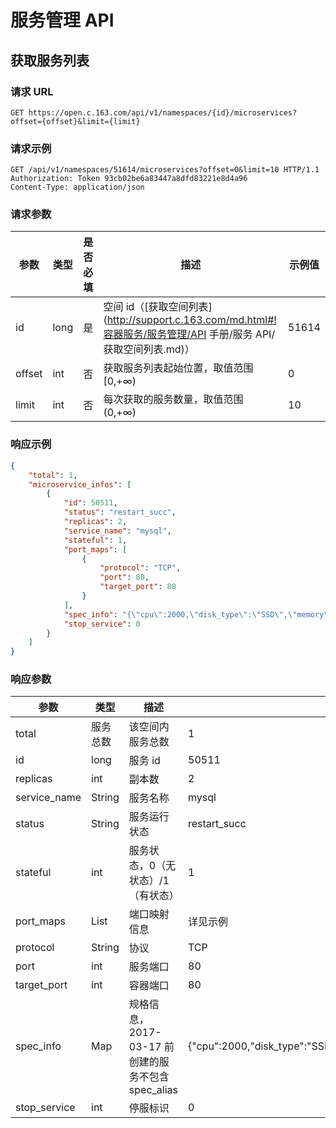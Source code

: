 # 服务管理 API

## 获取服务列表

### 请求 URL

`GET https://open.c.163.com/api/v1/namespaces/{id}/microservices?offset={offset}&limit={limit}`

### 请求示例

```http
GET /api/v1/namespaces/51614/microservices?offset=0&limit=10 HTTP/1.1
Authorization: Token 93cb02be6a83447a8dfd83221e8d4a96
Content-Type: application/json
```
### 请求参数

|  参数  | 类型 | 是否必填 |                   描述                  | 示例值 |
| ------ | ---- | -------- | --------------------------------------- | ------ |
| id     | long | 是       | 空间 id（[获取空间列表](http://support.c.163.com/md.html#!容器服务/服务管理/API 手册/服务 API/获取空间列表.md)） |  51614 |
| offset | int  | 否       | 获取服务列表起始位置，取值范围 [0,+∞)   |      0 |
| limit  | int  | 否       | 每次获取的服务数量，取值范围 (0,+∞)     |     10 |


### 响应示例

```json
{
    "total": 1,
    "microservice_infos": [
        {
            "id": 50511,
            "status": "restart_succ",
            "replicas": 2,
            "service_name": "mysql",
            "stateful": 1,
            "port_maps": [
                {
                    "protocol": "TCP",
                    "port": 80,
                    "target_port": 80
                }
            ],
            "spec_info": "{\"cpu\":2000,\"disk_type\":\"SSD\",\"memory\":2147483648,\"spec_alias\":\"C2M2S20\",\"storage\":20}",  //2017-03-17 前创建的服务不包含 spec_alias
            "stop_service": 0
        }
    ]
}
```

### 响应参数

|     参数     |   类型   |                        描述                        |                                                示例值                                                |
|--------------|----------|----------------------------------------------------|------------------------------------------------------------------------------------------------------|
| total        | 服务总数 | 该空间内服务总数                                   | 1                                                                                                    |
| id           | long     | 服务 id                                            | 50511                                                                                                |
| replicas     | int      | 副本数                                             | 2                                                                                                    |
| service_name | String   | 服务名称                                           | mysql                                                                                                |
| status       | String   | 服务运行状态                                       | restart_succ                                                                                         |
| stateful     | int      | 服务状态，0（无状态）/1（有状态）                  | 1                                                                                                    |
| port_maps    | List     | 端口映射信息                                       | 详见示例                                                                                             |
| protocol     | String   | 协议                                               | TCP                                                                                                  |
| port         | int      | 服务端口                                           | 80                                                                                                   |
| target_port  | int      | 容器端口                                           | 80                                                                                                   |
| spec_info    | Map      | 规格信息，2017-03-17 前创建的服务不包含 spec_alias | {\"cpu\":2000,\"disk_type\":\"SSD\",\"memory\":2147483648,\"spec_alias\":\"C2M2S20\",\"storage\":20} |
| stop_service | int      | 停服标识                                           | 0                                                                                                    |
